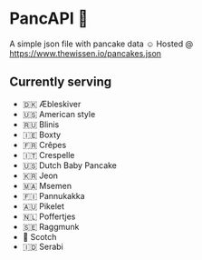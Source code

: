 # PancAPI 🥞
A simple json file with pancake data ☺️ Hosted @ https://www.thewissen.io/pancakes.json

## Currently serving
- 🇩🇰 Æbleskiver
- 🇺🇸 American style
- 🇷🇺 Blinis
- 🇮🇪 Boxty
- 🇫🇷 Crêpes
- 🇮🇹 Crespelle
- 🇺🇸 Dutch Baby Pancake
- 🇰🇷 Jeon
- 🇲🇦 Msemen
-  🇫🇮 Pannukakka
- 🇦🇺 Pikelet
- 🇳🇱 Poffertjes
- 🇸🇪 Raggmunk
- 🏴󠁧󠁢󠁳󠁣󠁴󠁿 Scotch
- 🇮🇩 Serabi
